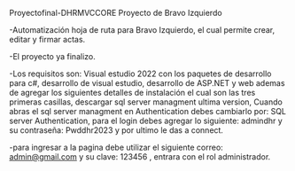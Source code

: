 Proyectofinal-DHRMVCCORE
Proyecto de Bravo Izquierdo

-Automatización hoja de ruta para Bravo Izquierdo, el cual permite crear, editar y firmar actas.

-El proyecto ya finalizo.

-Los requisitos son: Visual estudio 2022 con los paquetes de desarrollo para c#, desarrollo de visual estudio, desarrollo de ASP.NET y web ademas de agregar los siguientes detalles de instalación el cual son las tres primeras casillas, descargar sql server managment ultima version, Cuando abras el sql server managment en Authentication debes cambiarlo por: SQL server Authentication, para el login debes agregar lo siguiente: admindhr y su contraseña: Pwddhr2023 y por ultimo le das a connect.

-para ingresar a la pagina debe utilizar el siguiente correo: admin@gmail.com y su clave: 123456 , entrara con el rol administrador.
